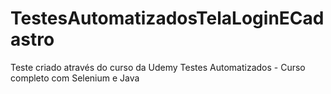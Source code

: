 # TestesAutomatizadosTelaLoginECadastro
Teste criado através do curso da Udemy Testes Automatizados - Curso completo com Selenium e Java
